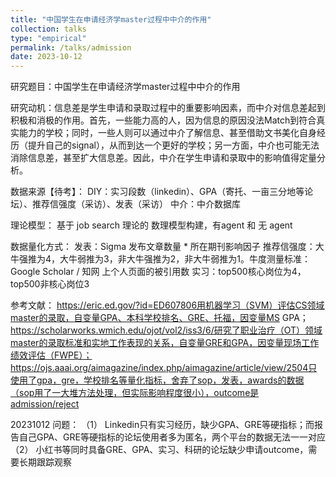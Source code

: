 ```yaml
---
title: "中国学生在申请经济学master过程中中介的作用"
collection: talks
type: "empirical"
permalink: /talks/admission
date: 2023-10-12
---
```


研究题目：中国学生在申请经济学master过程中中介的作用

研究动机：信息差是学生申请和录取过程中的重要影响因素，而中介对信息差起到积极和消极的作用。首先，一些能力高的人，因为信息的原因没法Match到符合真实能力的学校；同时，一些人则可以通过中介了解信息、甚至借助文书美化自身经历（提升自己的signal），从而到达一个更好的学校；另一方面，中介也可能无法消除信息差，甚至扩大信息差。因此，中介在学生申请和录取中的影响值得定量分析。

数据来源【待考】：
DIY：实习段数（linkedin）、GPA（寄托、一亩三分地等论坛）、推荐信强度（采访）、发表（采访）
中介：中介数据库

理论模型：
基于 job search 理论的 数理模型构建，有agent 和 无 agent

数据量化方式：
发表：Sigma 发布文章数量 * 所在期刊影响因子
推荐信强度：大牛强推为4，大牛弱推为3，非大牛强推为2，非大牛弱推为1。牛度测量标准：Google Scholar / 知网 上个人页面的被引用数
实习：top500核心岗位为4，top500非核心岗位3


参考文献：
https://eric.ed.gov/?id=ED607806用机器学习（SVM）评估CS领域master的录取，自变量GPA、本科学校排名、GRE、托福，因变量MS GPA；
https://scholarworks.wmich.edu/ojot/vol2/iss3/6/研究了职业治疗（OT）领域master的录取标准和实地工作表现的关系，自变量GRE和GPA，因变量现场工作绩效评估（FWPE）；
https://ojs.aaai.org/aimagazine/index.php/aimagazine/article/view/2504只使用了gpa，gre，学校排名等量化指标，舍弃了sop，发表，awards的数据（sop用了一大堆方法处理，但实际影响程度很小），outcome是admission/reject


20231012
问题：
（1）	Linkedin只有实习经历，缺少GPA、GRE等硬指标；而报告自己GPA、GRE等硬指标的论坛使用者多为匿名，两个平台的数据无法一一对应
（2）	小红书等同时具备GRE、GPA、实习、科研的论坛缺少申请outcome，需要长期跟踪观察

